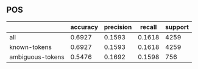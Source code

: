 
## POS

|                  | accuracy | precision | recall | support |
|------------------|----------|-----------|--------|---------|
| all              | 0.6927   | 0.1593    | 0.1618 | 4259    |
| known-tokens     | 0.6927   | 0.1593    | 0.1618 | 4259    |
| ambiguous-tokens | 0.5476   | 0.1692    | 0.1598 | 756     |

